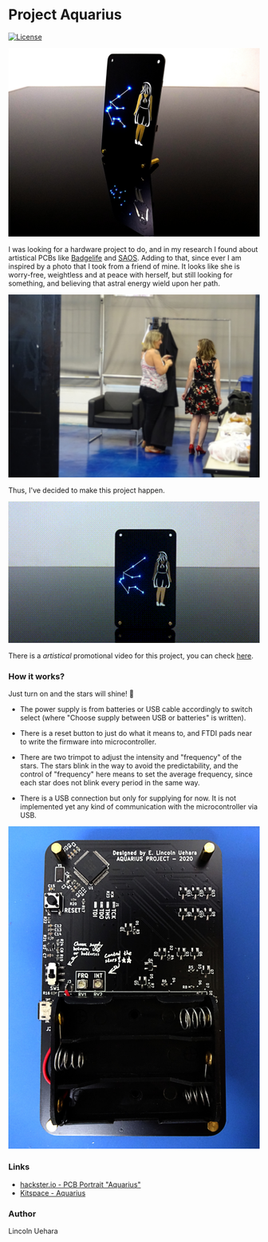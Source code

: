 # Project Aquarius

[![License](https://img.shields.io/github/license/LincolnUehara/Aquarius)](https://github.com/LincolnUehara/Aquarius/blob/master/LICENSE)

<p align="center">
<img src="https://github.com/LincolnUehara/Aquarius/blob/master/img/main.jpg" width="800">
</p>

I was looking for a hardware project to do, and in my research I found about artistical PCBs like [Badgelife](https://www.vice.com/en_us/article/vbne9a/a-history-of-badgelife-def-cons-unlikely-obsession-with-artistic-circuit-boards) and [SAOS](https://hackaday.com/2019/03/20/introducing-the-shitty-add-on-v1-69bis-standard/). Adding to that, since ever I am inspired by a photo that I took from a friend of mine. It looks like she is worry-free, weightless and at peace with herself, but still looking for something, and believing that astral energy wield upon her path.

<p align="center">
<img src="https://github.com/LincolnUehara/Aquarius/blob/master/img/friend.jpg" width="512">
</p>

Thus, I've decided to make this project happen.

<p align="center">
<img src="https://github.com/LincolnUehara/Aquarius/blob/master/img/blinky.gif" width="512">
</p>

There is a _artistical_ promotional video for this project, you can check [here](https://youtu.be/2W8A3zgU_Mk).

### How it works?

Just turn on and the stars will shine! :star2:

* The power supply is from batteries or USB cable accordingly to switch select (where "Choose supply between USB or batteries" is written).

* There is a reset button to just do what it means to, and FTDI pads near to write the firmware into microcontroller.

* There are two trimpot to adjust the intensity and "frequency" of the stars. The stars blink in the way to avoid the predictability, and the control of "frequency" here means to set the average frequency, since each star does not blink every period in the same way.

* There is a USB connection but only for supplying for now. It is not implemented yet any kind of communication with the microcontroller via USB.

<p align="center">
<img src="https://github.com/LincolnUehara/Aquarius/blob/master/img/back.jpg" width="512">
</p>

### Links

* [hackster.io - PCB Portrait "Aquarius"](https://www.hackster.io/lin_hara/pcb-portrait-aquarius-eca035)
* [Kitspace - Aquarius](https://kitspace.org/boards/github.com/lincolnuehara/aquarius/)

### Author

Lincoln Uehara
